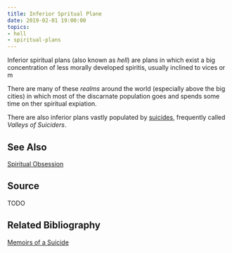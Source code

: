 ```yaml
---
title: Inferior Spritual Plane
date: 2019-02-01 19:00:00
topics:
- hell
- spiritual-plans
---
```


Inferior spiritual plans (also known as _hell_) are plans in which exist a
big concentration of less morally developed spiritis, usually inclined to
vices or m

There are many of these _realms_ around the world (especially above the big
cities) in which most of the discarnate population goes and spends some time
on ther spiritual expiation.

There are also inferior plans vastly populated by [suicides](/about/suicide),
frequently called _Valleys of Suiciders_.

## See Also
[Spiritual Obsession](/spiritism/obsession)

## Source
TODO

## Related Bibliography
[Memoirs of a Suicide](/books/memoirs-of-suicide)
